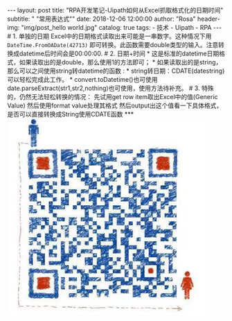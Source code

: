 <attachment contenteditable="false" data-atts="%5B%5D" data-aid=".atts-67efc00f-6a37-4e68-a7fe-cc256593351a"></attachment><p>--- layout: post title: "RPA开发笔记-Uipath如何从Excel抓取格式化的日期时间" subtitle: " \"常用表达式\"" date: 2018-12-06 12:00:00 author: "Rosa" header-img: "img/post_hello world.jpg" catalog: true tags: - 技术 - Uipath - RPA --- # 1. 单独的日期 Excel中的日期格式读取出来可能是一串数字。这种情况下用`DateTime.FromOADate(42713)` 即可转换。此函数需要double类型的输入。注意转换成datetime后时间会是00:00:00. # 2. 日期+时间 * 这是标准的datetime日期格式，如果读取出的是double，那么使用1的方法即可； * 如果读取出的是string，那么可以之间使用string转datetime的函数 : * string转日期：CDATE(datestring)可以轻松完成此工作。 * convert.toDatetime()也可使用date.parseExtract(str1,str2,nothing)也可使用，使用方法待补充。 # 3. 特殊的，仍然无法轻松转换的情况： 先试用get row item取出Excel中的值(Generic Value) 然后使用format value处理其格式 然后output出这个值看一下具体格式，是否可以直接转换成String使用CDATE函数 *** ![image](http://github.com/Rosalion/rosalion.github.io/raw/master/img/Rosa_QR1.jpg)</p><p><br></p>